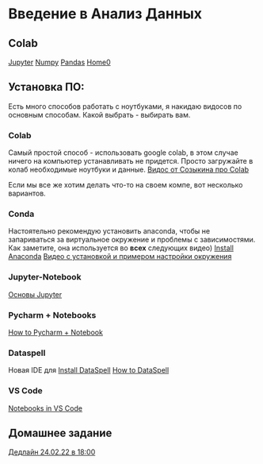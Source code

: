 # Введение в Анализ Данных

## Colab
[Jupyter](https://colab.research.google.com/github/samstikhin/ml2022/blob/master/00-Analysis/Jupyter.ipynb)
[Numpy](https://colab.research.google.com/github/samstikhin/ml2022/blob/master/00-Analysis/Numpy.ipynb)
[Pandas](https://colab.research.google.com/github/samstikhin/ml2022/blob/master/00-Analysis/Pandas.ipynb)
[Home0](https://colab.research.google.com/github/samstikhin/ml2022/blob/master/00-Analysis/Home0.ipynb)

## Установка ПО:
Есть много способов работать с ноутбуками, я накидаю видосов по основным способам. Какой выбрать - выбирать вам.

### Colab
Самый простой способ - использовать google colab, в этом случае ничего на компьютер устанавливать не придется. Просто загружайте в колаб необходимые ноутбуки и данные.
[Видос от Созыкина про Colab](https://www.youtube.com/watch?v=Ve5oW1qqbZg)

Если мы все же хотим делать что-то на своем компе, вот несколько вариантов.
### Conda
Настоятельно рекомендую установить anaconda, чтобы не запариваться за виртуальное окружение и проблемы с зависимостями. Как заметите, она используется во **всех** следующих видео)
[Install Anaconda](https://www.anaconda.com/products/individual)
[Видео с установкой и примером настройки окружения](https://www.youtube.com/watch?v=UyoiDAfCA38)

### Jupyter-Notebook
[Основы Jupyter](https://www.youtube.com/watch?v=s0q2GpcYxo4)

### Pycharm + Notebooks
[How to Pycharm + Notebook](https://www.youtube.com/watch?v=1hULfBReZrU)

### Dataspell
Новая IDE для 
[Install DataSpell](https://www.jetbrains.com/help/dataspell/installation-guide.html)
[How to DataSpell](https://www.youtube.com/watch?v=iaKX-W3Rj9M)

### VS Code
[Notebooks in VS Code](https://www.youtube.com/watch?v=h1sAzPojKMg)


## Домашнее задание
[Дедлайн 24.02.22 в 18:00](https://ulearn.me/course/ml/Blizhayshiy_element_ef79fa15-8f2b-4533-af9e-71521008b9b2)
